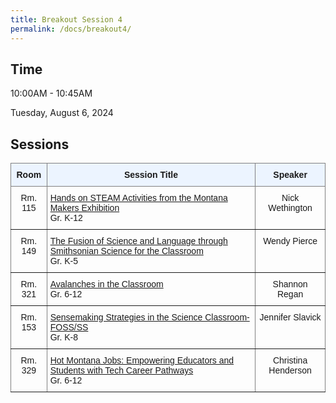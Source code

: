 ```yaml
---
title: Breakout Session 4
permalink: /docs/breakout4/
---
```


## Time

10:00AM - 10:45AM

Tuesday, August 6, 2024

## Sessions

<style type="text/css">
.tg  {border-collapse:collapse;border-spacing:0;}
.tg td{border-color:black;border-style:solid;border-width:1px;font-family:Arial, sans-serif;font-size:14px;
  overflow:hidden;padding:10px 5px;word-break:normal;}
.tg th{border-color:black;border-style:solid;border-width:1px;font-family:Arial, sans-serif;font-size:14px;
  font-weight:normal;overflow:hidden;padding:10px 5px;word-break:normal;}
.tg .tg-c3ow{border-color:inherit;text-align:center;vertical-align:top}
.tg .tg-5w3z{background-color:#ecf4ff;border-color:inherit;text-align:center;vertical-align:top}
.tg .tg-0pky{border-color:inherit;text-align:left;vertical-align:top}
</style>
<table class="tg">
<thead>
  <tr>
    <th class="tg-5w3z"><span style="font-weight:bold">Room</span></th>
    <th class="tg-5w3z"><span style="font-weight:bold">Session Title</span></th>
    <th class="tg-5w3z"><span style="font-weight:bold">Speaker</span></th>
  </tr>
</thead>
<tbody>
  <tr>
    <td class="tg-c3ow">Rm. 115</td>
    <td class="tg-0pky"><a href="https://stem-summer-institute.github.io/2024/docs/b4p1/">Hands on STEAM Activities from the Montana Makers Exhibition</a><br>Gr. K-12</td>
    <td class="tg-c3ow">Nick Wethington</td>
  </tr>
  <tr>
    <td class="tg-c3ow">Rm. 149</td>
    <td class="tg-0pky"><a href="https://stem-summer-institute.github.io/2024/docs/b4p2/">The Fusion of Science and Language through Smithsonian Science for the Classroom</a><br>Gr. K-5</td>
    <td class="tg-c3ow">Wendy Pierce</td>
  </tr>
  <tr>
    <td class="tg-c3ow">Rm. 321</td>
    <td class="tg-0pky"><a href="https://stem-summer-institute.github.io/2024/docs/b4p3/">Avalanches in the Classroom</a><br>Gr. 6-12</td>
    <td class="tg-c3ow">Shannon Regan</td>
  </tr>
  <tr>
    <td class="tg-c3ow">Rm. 153</td>
    <td class="tg-0pky"><a href="https://stem-summer-institute.github.io/2024/docs/b4p4/">Sensemaking Strategies in the Science Classroom-FOSS/SS</a><br>Gr. K-8</td>
    <td class="tg-c3ow">Jennifer Slavick</td>
  </tr>
   <tr>
    <td class="tg-c3ow">Rm. 329</td>
    <td class="tg-0pky"><a href="https://stem-summer-institute.github.io/2024/docs/b4p6/">Hot Montana Jobs: Empowering Educators and Students with Tech Career Pathways</a><br>Gr. 6-12</td>
    <td class="tg-c3ow">Christina Henderson</td>
  </tr>
</tbody>
</table>